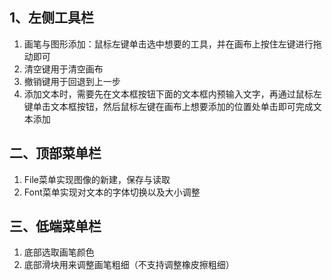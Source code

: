 ## 1、左侧工具栏
1. 画笔与图形添加：鼠标左键单击选中想要的工具，并在画布上按住左键进行拖动即可
2. 清空键用于清空画布
3. 撤销键用于回退到上一步
4. 添加文本时，需要先在文本框按钮下面的文本框内预输入文字，再通过鼠标左键单击文本框按钮，然后鼠标左键在画布上想要添加的位置处单击即可完成文本添加
## 二、顶部菜单栏
1. File菜单实现图像的新建，保存与读取
2. Font菜单实现对文本的字体切换以及大小调整
## 三、低端菜单栏
1. 底部选取画笔颜色
2. 底部滑块用来调整画笔粗细（不支持调整橡皮擦粗细）